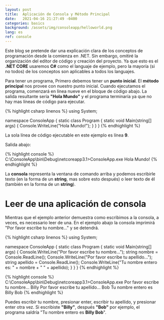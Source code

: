 ```yaml
---
layout: post
title:  Aplicación de Consola y Método Principal
date:   2021-04-16 21:27:49 -0400
categories: basics
background: /assets/img/consoleapp/helloworld.png
lang: es
ref: console
---
```


Este blog se pretende dar una explicación clara de los conceptos de programación desde la comienza en .NET.  Sin embargo, omitiré la organización del editor de código y creación del proyecto.  Ya que esto es el **.NET CORE** usaremos **C#** como el languaje de ejemplo, pero la mayoría (si no todos) de los conceptos son aplicables a todos los languajes.

Para tener un programa, Primero debemos tener un **punto inicial**.  El **método principal** nos provee con nuestro punto inicial.  Cuando ejecutamos el programa, comenzará en línea nueve en el bloque de código abajo.  La salida resultante sería **"Hola Mundo"** y el programa terminaría ya que no hay mas líneas de código para ejecutar.

{% highlight csharp linenos %}
using System;
 
namespace ConsoleApp
{
    static class Program
    {
        static void Main(string[] args)
        {
            Console.WriteLine("Hola Mundo!");
        }
    }
}
{% endhighlight %}

La sola línea de código ejecutable en este ejemplo es línea **9**.

Salida abajo:

{% highlight console %}
C:\ConsoleApp\bin\Debug\netcoreapp3.1>ConsoleApp.exe
Hola Mundo!
{% endhighlight %}

La **consola** representa la ventana de comando arriba y podemos escribirle texto (en la forma de un **string**, mas sobre esto después) o leer texto de él (también en la forma de un **string**).

# Leer de una aplicación de consola

Mientras que el ejemplo anterior demuestra como escribimos a la consola, a veces, es necessario leer de una.  En el ejemplo abajo la consola imprimirá "Por favor escribe tu nombre..." y se detendrá.

{% highlight csharp linenos %}
using System;

namespace ConsoleApp
{
    static class Program
    {
        static void Main(string[] args)
        {
            Console.WriteLine("Por favor escribe tu nombre...");
            string nombre = Console.ReadLine();
            Console.WriteLine("Por favor escribe tu apellido...");
            string apellido = Console.ReadLine();
            Console.WriteLine("Tu nombre entero es: " + nombre + " " + apellido);
        }
    }
}
{% endhighlight %}

{% highlight console %}
C:\ConsoleApp\bin\Debug\netcoreapp3.1>ConsoleApp.exe
Por favor escribe tu nombre...
Billy
Por favor escribe tu apellido...
Bob
Tu nombre entero es Billy Bob
{% endhighlight %}

Puedes escribir tu nombre, presionar enter, escribir tu apellido, y presionar enter otra vez.  Si escribiste **"Billy"**, después **"Bob"** por ejemplo, el programa saldría "Tu nombre entero es **Billy Bob**".